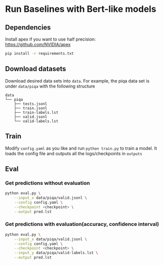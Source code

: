# Run Baselines with Bert-like models

## Dependencies

Install apex if you want to use half precision: https://github.com/NVIDIA/apex


```bash
pip install -r requirements.txt
```

## Download datasets

Download desired data sets into `data`. For example, the piqa data set is under `data/piqa` with the following structure
```
data
└── piqa
    ├── tests.jsonl
    ├── train.jsonl
    ├── train-labels.lst
    ├── valid.jsonl
    └── valid-labels.lst
```

## Train

Modify `config.yaml` as you like and run `python train.py` to train a model. It loads the config file and outputs all the logs/checkpoints in `outputs`

## Eval

### Get predictions without evaluation
```bash
python eval.py \
    --input_x data/piqa/valid.jsonl \
    --config config.yaml \
    --checkpoint <checkpoint> \
    --output pred.lst
```

### Get predictions with evaluation(accuracy, confidence interval)

```bash
python eval.py \
    --input_x data/piqa/valid.jsonl \
    --config config.yaml \
    --checkpoint <checkpoint> \
    --input_y data/piqa/valid-labels.lst \
    --output pred.lst
```

